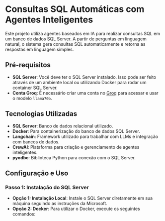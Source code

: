 # Consultas SQL Automáticas com Agentes Inteligentes

Este projeto utiliza agentes baseados em IA para realizar consultas SQL em um banco de dados SQL Server. A partir de perguntas em linguagem natural, o sistema gera consultas SQL automaticamente e retorna as respostas em linguagem simples.

## Pré-requisitos

- **SQL Server**: Você deve ter o SQL Server instalado. Isso pode ser feito através de um ambiente local ou utilizando Docker para rodar um container SQL Server.
- **Conta Groq**: É necessário criar uma conta no [Groq](https://console.groq.com/) para acessar e usar o modelo `llama70b`.

## Tecnologias Utilizadas

- **SQL Server**: Banco de dados relacional utilizado.
- **Docker**: Para containerização do banco de dados SQL Server.
- **Langchain**: Framework utilizado para trabalhar com LLMs e integração com bancos de dados.
- **CrewAI**: Plataforma para criação e gerenciamento de agentes inteligentes.
- **pyodbc**: Biblioteca Python para conexão com o SQL Server.

## Configuração e Uso

### Passo 1: Instalação do SQL Server

- **Opção 1: Instalação Local**: Instale o SQL Server diretamente em sua máquina seguindo as instruções da Microsoft.
- **Opção 2: Docker**: Para utilizar o Docker, execute os seguintes comandos:

